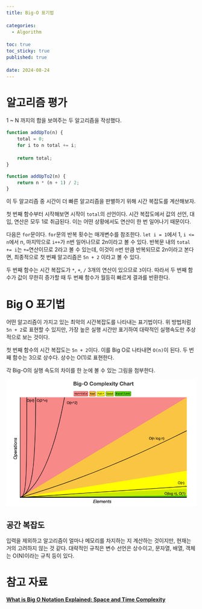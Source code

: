 ```yaml
---
title: Big-O 표기법

categories:
  - Algorithm

toc: true
toc_sticky: true
published: true
 
date: 2024-08-24
---
```


# 알고리즘 평가

1 ~ N 까지의 합을 보여주는 두 알고리즘을 작성했다.

```js
function addUpTo(n) {
    total = 0;
    for i to n total += i;

    return total;
}
```

```js
function addUpTo2(n) {
    return n * (n + 1) / 2;
}
```

이 두 알고리즘 중 시간이 더 빠른 알고리즘을 판별하기 위해 시간 복잡도를 계산해보자. 

첫 번째 함수부터 시작해보면 시작이 `total`의 선언이다. 시간 복잡도에서 값의 선언, 대입, 연산은 모두 1로 취급된다. 이는 어떤 상황에서도 연산이 한 번 일어나기 때문이다.

다음은 `for`문이다. `for`문의 반복 횟수는 매개변수를 참조한다. `let i = 1`에서 1, `i <= n`에서 n, 마지막으로 `i++`가 n번 일어나므로 2n이라고 볼 수 있다. 반복문 내의 `total += i`는 `+=`연산이므로 2라고 볼 수 있는데, 이것이 n번 만큼 반복되므로 2n이라고 본다면, 최종적으로 첫 번째 알고리즘은 `5n + 2` 이라고 볼 수 있다.

두 번째 함수는 시간 복잡도가 `*`, `+`, `/` 3개의 연산이 있으므로 `3`이다. 따라서 두 번째 함수가 값이 무한히 증가할 때 두 번째 함수가 월등히 빠르게 결과를 반환한다.   

# Big O 표기법

어떤 알고리즘이 가지고 있는 최악의 시간복잡도를 나타내는 표기법이다. 위 방법처럼 `5n + 2`로 표현할 수 있지만, 가장 높은 실행 시간만 표기하여 대략적인 실행속도만 추상적으로 보는 것이다.   

첫 번째 함수의 시간 복잡도는 `5n + 2`이다. 이를 Big O로 나타내면 `O(n)`이 된다. 두 번째 함수는 3으로 상수다. 상수는 O(1)로 표현한다.   

각 Big-O의 실행 속도의 차이를 한 눈에 볼 수 있는 그림을 첨부한다.  

![시간복잡도](/assets/images/big-O_01.png)   

## 공간 복잡도

입력을 제외하고 알고리즘이 얼마나 메모리를 차지하는 지 계산하는 것이지만, 현재는 거의 고려하지 않는 것 같다. 대략적인 규칙은 변수 선언은 상수이고, 문자열, 배열, 객체는 O(N)이라는 규칙 등이 있다.

# 참고 자료

[**What is Big O Notation Explained: Space and Time Complexity**](https://www.freecodecamp.org/korean/news/big-o-notation-why-it-matters-and-why-it-doesnt-1674cfa8a23c/)